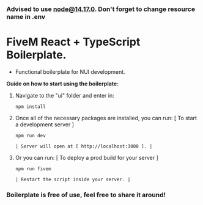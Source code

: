 ### **Advised to use node@14.17.0. Don't forget to change resource name in .env**
# FiveM React + TypeScript Boilerplate.

- Functional boilerplate for NUI development.

**Guide on how to start using the boilerplate:**

1.  Navigate to the "ui" folder and enter in:

        npm install

2.  Once all of the necessary packages are installed, you can run: [ To start a development server ]

        npm run dev
        
        | Server will open at [ http://localhost:3000 ]. |

3.  Or you can run: [ To deploy a prod build for your server ]

        npm run fivem
        
        | Restart the script inside your server. |

### Boilerplate is free of use, feel free to share it around!
